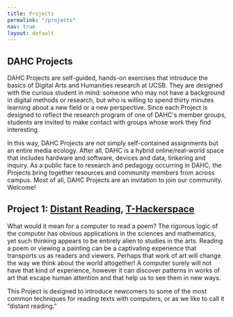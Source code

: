 ```yaml
---
title: Projects
permalink: "/projects"
nav: true
layout: default
---
```


## DAHC Projects

DAHC Projects are self-guided, hands-on exercises that introduce the basics of Digital Arts and Humanities research at UCSB. They are designed with the curious student in mind: someone who may not have a background in digital methods or research, but who is willing to spend thirty minutes learning about a new field or a new perspective. Since each Project is designed to reflect the research program of one of DAHC's member groups, students are invited to make contact with groups whose work they find interesting.

In this way, DAHC Projects are not simply self-contained assignments but an entire media ecology. After all, DAHC is a hybrid online/real-world space that includes hardware and software, devices and data, tinkering and inquiry. As a public face to research and pedagogy occurring in DAHC, the Projects bring together resources and community members from across campus. Most of all, DAHC Projects are an invitation to join our community. Welcome!


## Project 1: [Distant Reading](https://docs.google.com/document/d/1ckjmlYcWIvxhKu_Eo-xe6Iav7h_Gx1ioi5lWE5BKjtE/), [T-Hackerspace](http://dahc.ucsb.edu/t_hackerspace/)

What would it mean for a computer to read a poem? The rigorous logic of the computer has obvious applications in the sciences and mathematics, yet such thinking appears to be entirely alien to studies in the arts. Reading a poem or viewing a painting can be a captivating experience that transports us as readers and viewers. Perhaps that work of art will change the way we think about the world altogether! A computer surely will not have that kind of experience, however it can discover patterns in works of art that escape human attention and that help us to see them in new ways.

This Project is designed to introduce newcomers to some of the most common techniques for reading texts with computers, or as we like to call it “distant reading.”